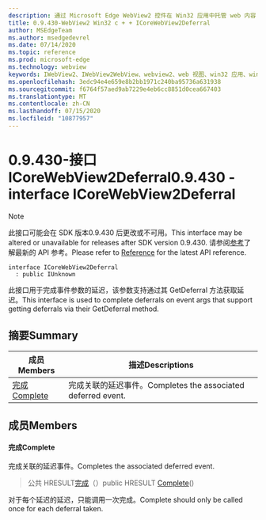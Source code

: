 ```yaml
---
description: 通过 Microsoft Edge WebView2 控件在 Win32 应用中托管 web 内容
title: 0.9.430-WebView2 Win32 c + + ICoreWebView2Deferral
author: MSEdgeTeam
ms.author: msedgedevrel
ms.date: 07/14/2020
ms.topic: reference
ms.prod: microsoft-edge
ms.technology: webview
keywords: IWebView2、IWebView2WebView、webview2、web 视图、win32 应用、win32、edge、ICoreWebView2、ICoreWebView2Host、浏览器控件、边缘 html
ms.openlocfilehash: 3edc94e4e659e8b2bb1971c240ba95736a631938
ms.sourcegitcommit: f6764f57aed9ab7229e4eb6cc8851d0cea667403
ms.translationtype: MT
ms.contentlocale: zh-CN
ms.lasthandoff: 07/15/2020
ms.locfileid: "10877957"
---
```

# <span data-ttu-id="2e31a-104">0.9.430-接口 ICoreWebView2Deferral</span><span class="sxs-lookup"><span data-stu-id="2e31a-104">0.9.430 - interface ICoreWebView2Deferral</span></span> 

> [!NOTE]
> <span data-ttu-id="2e31a-105">此接口可能会在 SDK 版本0.9.430 后更改或不可用。</span><span class="sxs-lookup"><span data-stu-id="2e31a-105">This interface may be altered or unavailable for releases after SDK version 0.9.430.</span></span> <span data-ttu-id="2e31a-106">请参阅[参考](../../../webview2-api-reference.md)了解最新的 API 参考。</span><span class="sxs-lookup"><span data-stu-id="2e31a-106">Please refer to [Reference](../../../webview2-api-reference.md) for the latest API reference.</span></span>

```
interface ICoreWebView2Deferral
  : public IUnknown
```

<span data-ttu-id="2e31a-107">此接口用于完成事件参数的延迟，该参数支持通过其 GetDeferral 方法获取延迟。</span><span class="sxs-lookup"><span data-stu-id="2e31a-107">This interface is used to complete deferrals on event args that support getting deferrals via their GetDeferral method.</span></span>

## <span data-ttu-id="2e31a-108">摘要</span><span class="sxs-lookup"><span data-stu-id="2e31a-108">Summary</span></span>

 <span data-ttu-id="2e31a-109">成员</span><span class="sxs-lookup"><span data-stu-id="2e31a-109">Members</span></span>                        | <span data-ttu-id="2e31a-110">描述</span><span class="sxs-lookup"><span data-stu-id="2e31a-110">Descriptions</span></span>
--------------------------------|---------------------------------------------
[<span data-ttu-id="2e31a-111">完成</span><span class="sxs-lookup"><span data-stu-id="2e31a-111">Complete</span></span>](#complete) | <span data-ttu-id="2e31a-112">完成关联的延迟事件。</span><span class="sxs-lookup"><span data-stu-id="2e31a-112">Completes the associated deferred event.</span></span>

## <span data-ttu-id="2e31a-113">成员</span><span class="sxs-lookup"><span data-stu-id="2e31a-113">Members</span></span>

#### <span data-ttu-id="2e31a-114">完成</span><span class="sxs-lookup"><span data-stu-id="2e31a-114">Complete</span></span> 

<span data-ttu-id="2e31a-115">完成关联的延迟事件。</span><span class="sxs-lookup"><span data-stu-id="2e31a-115">Completes the associated deferred event.</span></span>

> <span data-ttu-id="2e31a-116">公共 HRESULT[完成](#complete)（）</span><span class="sxs-lookup"><span data-stu-id="2e31a-116">public HRESULT [Complete](#complete)()</span></span>

<span data-ttu-id="2e31a-117">对于每个延迟的延迟，只能调用一次完成。</span><span class="sxs-lookup"><span data-stu-id="2e31a-117">Complete should only be called once for each deferral taken.</span></span>


